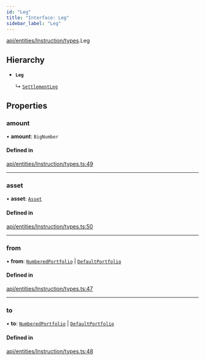 ```yaml
---
id: "Leg"
title: "Interface: Leg"
sidebar_label: "Leg"
---
```


[api/entities/Instruction/types](../../../../../../modules/API/Entities/Instruction/Types/Types.md).Leg

## Hierarchy

- **`Leg`**

  ↳ [`SettlementLeg`](../../../Portfolio/Types/SettlementLeg/SettlementLeg.md)

## Properties

### amount

• **amount**: `BigNumber`

#### Defined in

[api/entities/Instruction/types.ts:49](https://github.com/PolymeshAssociation/polymesh-sdk/blob/acc2284c/src/api/entities/Instruction/types.ts#L49)

___

### asset

• **asset**: [`Asset`](../../../../../../classes/API/Entities/Asset/Asset.md)

#### Defined in

[api/entities/Instruction/types.ts:50](https://github.com/PolymeshAssociation/polymesh-sdk/blob/acc2284c/src/api/entities/Instruction/types.ts#L50)

___

### from

• **from**: [`NumberedPortfolio`](../../../../../../classes/API/Entities/NumberedPortfolio/NumberedPortfolio.md) \| [`DefaultPortfolio`](../../../../../../classes/API/Entities/DefaultPortfolio/DefaultPortfolio.md)

#### Defined in

[api/entities/Instruction/types.ts:47](https://github.com/PolymeshAssociation/polymesh-sdk/blob/acc2284c/src/api/entities/Instruction/types.ts#L47)

___

### to

• **to**: [`NumberedPortfolio`](../../../../../../classes/API/Entities/NumberedPortfolio/NumberedPortfolio.md) \| [`DefaultPortfolio`](../../../../../../classes/API/Entities/DefaultPortfolio/DefaultPortfolio.md)

#### Defined in

[api/entities/Instruction/types.ts:48](https://github.com/PolymeshAssociation/polymesh-sdk/blob/acc2284c/src/api/entities/Instruction/types.ts#L48)
